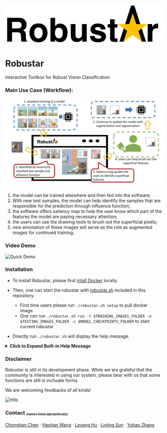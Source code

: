 ![Logo](readme_support/logo_long.png "logo")

# Robustar
Interactive Toolbox for Robust Vision Classification

### Main Use Case (Workflow): 

![workflow](readme_support/RobustarFunction.png "workflow")

1.	the model can be trained elsewhere and then fed into the software; 
2.	With new test samples, the model can help identify the samples that are responsible for the prediction through influence function; 
3.	the software offers saliency map to help the user know which part of the features the model are paying necessary attention; 
4.	the users can use the drawing tools to brush out the superficial pixels; 
5.	new annotation of these images will serve as the role as augmented images for continued training.

### Video Demo

![Quick Demo](readme_support/simpleDemo.gif "demo")

### Installation 

- To install Robustar, please first [intall Docker](https://docs.docker.com/engine/install/) locally. 
- Then, one can start the robustar with [robustar.sh](https://github.com/HaohanWang/Robustar/blob/main/robustar.sh) included in this repository.  

  - First time users please run `./robustar.sh setup` to pull docker image. 
  - One can run `./robustar.sh run -t $TRAINING_IMAGES_FOLDER -e $TESTING_IMAGES_FOLDER -c $MODEL_CHECKPOINTS_FOLDER` to start current robustar

- Directly run `./robustar.sh` will display the help message. 

<details>
  <summary><b>Click to Expand Built-in Help Message</b></summary>

  > Help documentation for robustar.
> 
> Basic usage: robustar [command]
> 
> [command] can be one of the following: setup, run.
> 
> setup will prepare and pulling the docker image.
> 
> run will start to run the system.
> 
> Command line switches are optional. The following switches are recognized.
> 
> -p  --Sets the value for the port docker forwards to. Default is 8000.
> 
> -a  --Sets the value for the tag of the image. Default is latest.
> 
> -n  --Sets the value for the name of the docker container. Default is robustar.
> 
> -t  --Sets the path of training images folder. Currently only supports the PyTorch DataLoader folder structure
> 
> -e  --Sets the path of testing images folder. Currently only supports the PyTorch DataLoader folder structure
> 
> -i  --Sets the path of the calculation result of the influence function.
> 
> -c  --Sets the path of model check points folder.
> 
> -o  --Sets the path of configuration file. Default is config.txt.
> 
> -h  --Displays this help message. No further functions are performed.
  
</details>

### Disclaimer

Robustar is still in its development phase.
While we are grateful that the community is interested in using our system, please bear with us that some functions are still in inchoate forms. 

We are welcoming feedbacks of all kinds! 

![Hits](https://hitcounter.pythonanywhere.com/count/tag.svg?url=https%3A%2F%2Fgithub.com%2FHaohanWang%2FRobustar)

### Contact  <sub><sup><sub>(names listed alphabetically)</sup></sub></sup>

[Chonghan Chen](https://github.com/PaulCCCCCCH)
&middot; 
[Haohan Wang](http://www.cs.cmu.edu/~haohanw/) 
&middot; 
[Leyang Hu](mailto:leonleyanghu@gmail.com)
&middot; 
[Linjing Sun](https://github.com/scyls)
&middot; 
[Yuhao Zhang](mailto:yhao.zhang98@gmail.com)


